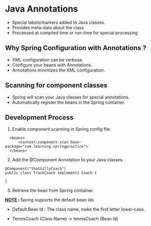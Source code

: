# Java Annotations
* Special labels/markers added to Java classes.
* Provides meta-data about the class
* Processed at compiled time or run-time for special processing

## Why Spring Configuration with Annotations ?
* XML configuration can be verbose.
* Configure your beans with Annotations.
* Annotations minimizes the XML configuration.

## Scanning for component classes
* Spring will scan your Java classes for special annotations.
* Automatically register the beans in the Spring container.

## Development Process
1. Enable component scanning in Spring config file.
  ```
    <beans>
        <context:component-scan base-package="com.learning.springpractice">
    </beans>
  ```

2. Add the @Component Annotation to your Java classes.
  ```
  @Component("thatSillyCoach")
  public class TrackCoach implements Coach {

  }
  ```
3. Retrieve the bean from Spring container.

<b><u>NOTE</u> : </b> Spring supports the default bean Ids

* Default Bean Id : The class name, make the first letter lower-case.

* TennisCoach (Class Name) -> tennisCoach (Bean Id)